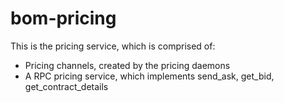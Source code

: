 # bom-pricing

This is the pricing service, which is comprised of:

* Pricing channels, created by the pricing daemons
* A RPC pricing service, which implements send_ask, get_bid, get_contract_details
